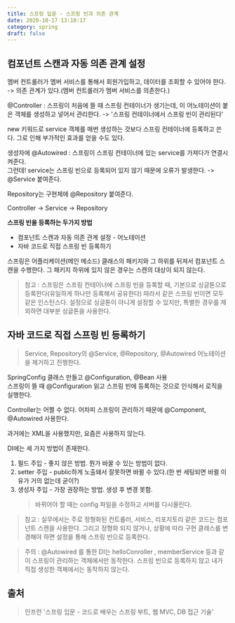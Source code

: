 ```yaml
---
title: 스프링 입문 - 스프링 빈과 의존 관계
date: 2020-10-17 13:10:17
category: spring
draft: false
---
```


## 컴포넌트 스캔과 자동 의존 관계 설정

멤버 컨트롤러가 멤버 서비스를 통해서 회원가입하고, 데이터를 조회할 수 있어야 한다. -> 의존 관계가 있다.(멤버 컨트롤러가 멤버 서비스를 의존한다.)

@Controller : 스프링이 처음에 뜰 때 스프링 컨테이너가 생기는데, 이 어노테이션이 붙은 객체를 생성하고 넣어서 관리한다. -> '스프링 컨테이너에서 스프링 빈이 관리된다'

new 키워드로 service 객체를 매번 생성하는 것보다 스프링 컨테이너에 등록하고 쓴다. 그로 인해 부가적인 효과를 얻을 수도 있다.

생성자에 @Autowired : 스프링이 스프링 컨테이너에 있는 service를 가져다가 연결시켜준다.   
그런데! service는 스프링 빈으로 등록되어 있지 않기 때문에 오류가 발생한다. -> @Service 붙여준다.

Repository는 구현체에 @Repository 붙여준다.

Controller -> Service -> Repository

**스프링 빈을 등록하는 두가지 방법**
- 컴포넌트 스캔과 자동 의존 관계 설정 - 어노테이션
- 자바 코드로 직접 스프링 빈 등록하기

스프링은 어플리케이션(메인 메소드) 클래스의 패키지와 그 하위를 뒤져서 컴포넌트 스캔을 수행한다. 그 패키지 하위에 있지 않은 경우는 스캔의 대상이 되지 않는다.

> 참고 : 스프링은 스프링 컨테이너에 스프링 빈을 등록할 때, 기본으로 싱글톤으로 등록한다(유일하게 하나만 등록해서 공유한다) 따라서 같은 스프링 빈이면 모두 같은 인스턴스다. 설정으로 싱글톤이 아니게 설정할 수 있지만, 특별한 경우를 제외하면 대부분 싱글톤을 사용한다.


## 자바 코드로 직접 스프링 빈 등록하기

> Service, Repository의 @Service, @Repository, @Autowired 어노테이션을 제거하고 진행한다.

SpringConfig 클래스 만들고 @Configuration, @Bean 사용   
스프링이 뜰 때 @Configuration 읽고 스프링 빈에 등록하는 것으로 인식해서 로직을 실행한다.

Controller는 어쩔 수 없다. 어차피 스프링이 관리하기 때문에 @Component, @Autowired 사용한다.

과거에는 XML을 사용했지만, 요즘은 사용하지 않는다.

DI에는 세 가지 방법이 존재한다.
1. 필드 주입 - 좋지 않은 방법. 뭔가 바꿀 수 있는 방법이 없다.
2. setter 주입 - public하게 노출돼서 잘못하면 바뀔 수 있다.(한 번 세팅되면 바뀔 이유가 거의 없는데 굳이?)
3. 생성자 주입 - 가장 권장하는 방법. 생성 후 변경 못함.
    > 바뀌어야 할 때는 config 파일을 수정하고 서버를 다시올린다.

> 참고 : 실무에서는 주로 정형화된 컨트롤러, 서비스, 리포지토리 같은 코드는 컴포넌트 스캔을 사용한다. 그리고 정형화 되지 않거나, 상황에 따라 구현 클래스를 변경해야 하면 설정을 통해 스프링 빈으로 등록한다.

> 주의 : @Autowired 를 통한 DI는 helloConroller , memberService 등과 같이 스프링이 관리하는 객체에서만 동작한다. 스프링 빈으로 등록하지 않고 내가 직접 생성한 객체에서는 동작하지 않는다.

## 출처

> 인프런 '스프링 입문 - 코드로 배우는 스프링 부트, 웹 MVC, DB 접근 기술'